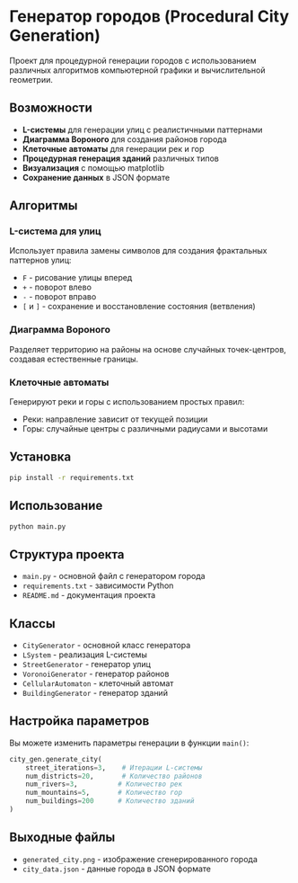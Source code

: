 # Генератор городов (Procedural City Generation)

Проект для процедурной генерации городов с использованием различных алгоритмов компьютерной графики и вычислительной геометрии.

## Возможности

- **L-системы** для генерации улиц с реалистичными паттернами
- **Диаграмма Вороного** для создания районов города
- **Клеточные автоматы** для генерации рек и гор
- **Процедурная генерация зданий** различных типов
- **Визуализация** с помощью matplotlib
- **Сохранение данных** в JSON формате

## Алгоритмы

### L-система для улиц
Использует правила замены символов для создания фрактальных паттернов улиц:
- `F` - рисование улицы вперед
- `+` - поворот влево
- `-` - поворот вправо
- `[` и `]` - сохранение и восстановление состояния (ветвления)

### Диаграмма Вороного
Разделяет территорию на районы на основе случайных точек-центров, создавая естественные границы.

### Клеточные автоматы
Генерируют реки и горы с использованием простых правил:
- Реки: направление зависит от текущей позиции
- Горы: случайные центры с различными радиусами и высотами

## Установка

```bash
pip install -r requirements.txt
```

## Использование

```bash
python main.py
```

## Структура проекта

- `main.py` - основной файл с генератором города
- `requirements.txt` - зависимости Python
- `README.md` - документация проекта

## Классы

- `CityGenerator` - основной класс генератора
- `LSystem` - реализация L-системы
- `StreetGenerator` - генератор улиц
- `VoronoiGenerator` - генератор районов
- `CellularAutomaton` - клеточный автомат
- `BuildingGenerator` - генератор зданий

## Настройка параметров

Вы можете изменить параметры генерации в функции `main()`:

```python
city_gen.generate_city(
    street_iterations=3,    # Итерации L-системы
    num_districts=20,       # Количество районов
    num_rivers=3,          # Количество рек
    num_mountains=5,       # Количество гор
    num_buildings=200      # Количество зданий
)
```

## Выходные файлы

- `generated_city.png` - изображение сгенерированного города
- `city_data.json` - данные города в JSON формате
